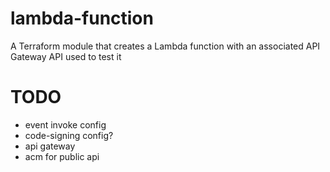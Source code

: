 # lambda-function
A Terraform module that creates a Lambda function with an associated API Gateway API used to test it

# TODO

- event invoke config
- code-signing config?
- api gateway
- acm for public api
